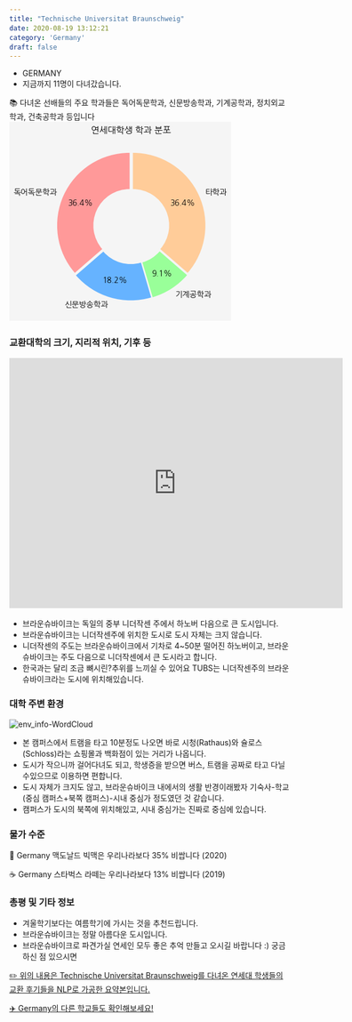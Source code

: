 ```yaml
---
title: "Technische Universitat Braunschweig"
date: 2020-08-19 13:12:21
category: 'Germany'
draft: false
---
```



* GERMANY
* 지금까지 11명이 다녀갔습니다. 

📚 다녀온 선배들의 주요 학과들은 독어독문학과, 신문방송학과, 기계공학과, 정치외교학과, 건축공학과 등입니다
![department-info](../plots/DE000011.png)
### 교환대학의 크기, 지리적 위치, 기후 등
<iframe
width="600"
height="450"
frameborder="0" style="border:0"
src="https://www.google.com/maps/embed/v1/place?key=AIzaSyC9e1AME-pVmWC4hBpFdu5S4dKzyepa3HQ&q=Technische+Universitat+Braunschweig&center=52.2739873,10.528918199999998&zoom=14" allowfullscreen>
</iframe>

* 브라운슈바이크는 독일의 중부 니더작센 주에서 하노버 다음으로 큰 도시입니다.
* 브라운슈바이크는 니더작센주에 위치한 도시로 도시 자체는 크지 않습니다.
* 니더작센의 주도는 브라운슈바이크에서 기차로 4~50분 떨어진 하노버이고, 브라운슈바이크는 주도 다음으로 니더작센에서 큰 도시라고 합니다.
* 한국과는 달리 조금 뼈시린?추위를 느끼실 수 있어요 TUBS는 니더작센주의 브라운슈바이크라는 도시에 위치해있습니다.


### 대학 주변 환경

![env_info-WordCloud](../univ_wordclouds_okt/env_info/DE000011_env_info_okt.png)

* 본 캠퍼스에서 트램을 타고 10분정도 나오면 바로 시청(Rathaus)와 슐로스(Schloss)라는 쇼핑몰과 백화점이 있는 거리가 나옵니다.
* 도시가 작으니까 걸어다녀도 되고, 학생증을 받으면 버스, 트램을 공짜로 타고 다닐수있으므로 이용하면 편합니다.
* 도시 자체가 크지도 않고, 브라운슈바이크 내에서의 생활 반경이래봤자 기숙사-학교(중심 캠퍼스+북쪽 캠퍼스)-시내 중심가 정도였던 것 같습니다.
* 캠퍼스가 도시의 북쪽에 위치해있고, 시내 중심가는 진짜로 중심에 있습니다.


### 물가 수준 
🍔 Germany 맥도날드 빅맥은 우리나라보다 35% 비쌉니다 (2020)

☕️ Germany 스타벅스 라떼는 우리나라보다 13% 비쌉니다 (2019)

### 총평 및 기타 정보
* 겨울학기보다는 여름학기에 가시는 것을 추천드립니다.
* 브라운슈바이크는 정말 아름다운 도시입니다.
* 브라운슈바이크로 파견가실 연세인 모두 좋은 추억 만들고 오시길 바랍니다 :) 궁금하신 점 있으시면


[✏️ 위의 내용은 Technische Universitat Braunschweig를 다녀온 연세대 학생들의 교환 후기들을 NLP로 가공한 요약본입니다.](http://oia.yonsei.ac.kr/partner/expReport.asp?ucode=DE000011&bgbn=A)

[✈️ Germany의 다른 학교들도 확인해보세요!](https://yonsei-exchange.netlify.app/?category=Germany)
